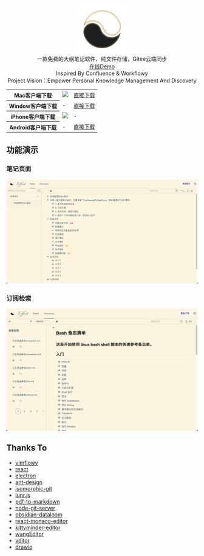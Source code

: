 <p align="center">
<img width="128px" src="./public/images/icon.png">
<br>
一款免费的大纲笔记软件，纯文件存储，Gitee云端同步
<br>
  <span>
    <a target="_blank" href="http://demo.effectnote.com/note/-1">在线Demo</a>
  </span>
<br>
  Inspired By Confluence & Workflowy
<br>
Project Vision：Empower Personal Knowledge Management And Discovery
</p>
  <table align="center">
    <tr>
      <th>
        Mac客户端下载
      </th>
      <td>
         <a target="_blank" href="https://apps.apple.com/cn/app/effectnote/id6458540943?mt=12"><image width='150px' src="./public/images/mas_en.svg"/> </a>
      </td>
       <td>
          <a target="_blank" href="https://fileserver-1314328063.cos.ap-beijing.myqcloud.com/Mac/EffectNote-0.5.1-x64.dmg">直接下载</a>
       </td>
    </tr>
    <tr>
      <th>
         Window客户端下载
      </th>
      <td>
         -
      </td>
       <td>
          <a target="_blank" href="https://fileserver-1314328063.cos.ap-beijing.myqcloud.com/Windows/EffectNote-0.5.1%20Setup.exe">直接下载</a>
       </td>
     </tr>
    <tr>
      <th>
        iPhone客户端下载
      </th>
      <td>
         <a target="_blank" href="https://apps.apple.com/cn/app/effectnote/id6458540943?mt=12"><image width='120px' src="./public/images/appstore.png"/> </a>
      </td>
       <td>
          -
       </td>
    </tr>
   <tr>
      <th>
        Android客户端下载
      </th>
      <td>
         -
      </td>
       <td>
          <a target="_blank" href="https://fileserver-1314328063.cos.ap-beijing.myqcloud.com/Android/effectnote-1.0.4.apk">直接下载</a>
       </td>
    </tr>
  </table>


## 功能演示

### 笔记页面
![](./public/images/readme_pic1.png)
### 订阅检索
![](./public/images/readme_pic2.png)


## Thanks To
- [vimflowy](https://github.com/WuTheFWasThat/vimflowy)
- [react](https://github.com/facebook/react)
- [electron](https://github.com/electron/electron)
- [ant-design](https://github.com/ant-design/ant-design)
- [isomorphic-git](https://github.com/isomorphic-git/isomorphic-git)
- [lunr.js](https://github.com/olivernn/lunr.js)
- [pdf-to-markdown](https://github.com/jzillmann/pdf-to-markdown)
- [node-git-server](https://github.com/gabrielcsapo/node-git-server)
- [obsidian-dataloom](https://github.com/trey-wallis/obsidian-dataloom)
- [react-monaco-editor](https://github.com/react-monaco-editor/react-monaco-editor)
- [kittyminder-editor](https://github.com/fex-team/kityminder-editor)
- [wangEditor](https://github.com/wangeditor-team/wangEditor)
- [vditor](https://github.com/Vanessa219/vditor)
- [drawio](https://github.com/jgraph/drawio)
